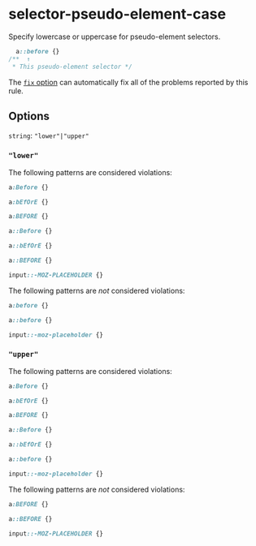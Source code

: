 # selector-pseudo-element-case

Specify lowercase or uppercase for pseudo-element selectors.

<!-- prettier-ignore -->
```css
  a::before {}
/**  ↑
 * This pseudo-element selector */
```

The [`fix` option](../../../docs/user-guide/usage/options.md#fix) can automatically fix all of the problems reported by this rule.

## Options

`string`: `"lower"|"upper"`

### `"lower"`

The following patterns are considered violations:

<!-- prettier-ignore -->
```css
a:Before {}
```

<!-- prettier-ignore -->
```css
a:bEfOrE {}
```

<!-- prettier-ignore -->
```css
a:BEFORE {}
```

<!-- prettier-ignore -->
```css
a::Before {}
```

<!-- prettier-ignore -->
```css
a::bEfOrE {}
```

<!-- prettier-ignore -->
```css
a::BEFORE {}
```

<!-- prettier-ignore -->
```css
input::-MOZ-PLACEHOLDER {}
```

The following patterns are _not_ considered violations:

<!-- prettier-ignore -->
```css
a:before {}
```

<!-- prettier-ignore -->
```css
a::before {}
```

<!-- prettier-ignore -->
```css
input::-moz-placeholder {}
```

### `"upper"`

The following patterns are considered violations:

<!-- prettier-ignore -->
```css
a:Before {}
```

<!-- prettier-ignore -->
```css
a:bEfOrE {}
```

<!-- prettier-ignore -->
```css
a:BEFORE {}
```

<!-- prettier-ignore -->
```css
a::Before {}
```

<!-- prettier-ignore -->
```css
a::bEfOrE {}
```

<!-- prettier-ignore -->
```css
a::before {}
```

<!-- prettier-ignore -->
```css
input::-moz-placeholder {}
```

The following patterns are _not_ considered violations:

<!-- prettier-ignore -->
```css
a:BEFORE {}
```

<!-- prettier-ignore -->
```css
a::BEFORE {}
```

<!-- prettier-ignore -->
```css
input::-MOZ-PLACEHOLDER {}
```

